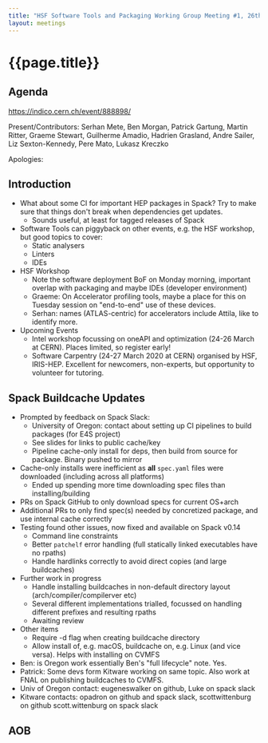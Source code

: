 ```yaml
---
title: "HSF Software Tools and Packaging Working Group Meeting #1, 26th February 2020"
layout: meetings
---
```


# {{page.title}}

## Agenda
[<span class="underline">https://indico.cern.ch/event/888898/</span>](https://indico.cern.ch/event/888898/)

Present/Contributors: Serhan Mete, Ben Morgan, Patrick Gartung, Martin Ritter, Graeme Stewart, Guilherme Amadio, Hadrien Grasland, Andre Sailer, Liz Sexton-Kennedy, Pere Mato, Lukasz Kreczko

Apologies: 

## Introduction

- What about some CI for important HEP packages in Spack? Try to make sure that things don't break when dependencies get updates.
    - Sounds useful, at least for tagged releases of Spack
- Software Tools can piggyback on other events, e.g. the HSF workshop, but good topics to cover:
    - Static analysers
    - Linters
    - IDEs
- HSF Workshop
    - Note the software deployment BoF on Monday morning, important overlap with packaging and maybe IDEs (developer environment)
    - Graeme: On Accelerator profiling tools, maybe a place for this on Tuesday session on "end-to-end" use of these devices.
    - Serhan: names (ATLAS-centric) for accelerators include Attila, like to identify more.
- Upcoming Events
    - Intel workshop focussing on oneAPI and optimization (24-26 March at CERN). Places limited, so register early!
    - Software Carpentry (24-27 March 2020 at CERN) organised by HSF, IRIS-HEP. Excellent for newcomers, non-experts, but opportunity to volunteer for tutoring.

## Spack Buildcache Updates
- Prompted by feedback on Spack Slack:
    - University of Oregon: contact about setting up CI pipelines to build packages (for E4S project)
    - See slides for links to public cache/key
    - Pipeline cache-only install for deps, then build from source for package. Binary pushed to mirror
- Cache-only installs were inefficient as **all** `spec.yaml` files were downloaded (including across all platforms)
    - Ended up spending more time downloading spec files than installing/building
- PRs on Spack GitHub to only download specs for current OS+arch
- Additional PRs to only find spec(s) needed by concretized package, and use internal cache correctly
- Testing found other issues, now fixed and available on Spack v0.14
    - Command line constraints
    - Better `patchelf` error handling (full statically linked executables have no rpaths)
    - Handle hardlinks correctly to avoid direct copies (and large buildcaches)
- Further work in progress
    - Handle installing buildcaches in non-default directory layout (arch/compiler/compilerver etc)
    - Several different implementations trialled, focussed on handling different prefixes and resulting rpaths
    - Awaiting review
- Other items
    - Require -d flag when creating buildcache directory
    - Allow install of, e.g. macOS, buildcache on, e.g. Linux (and vice versa). Helps with installing on CVMFS
- Ben: is Oregon work essentially Ben's "full lifecycle" note. Yes.
- Patrick: Some devs form Kitware working on same topic. Also work at FNAL on publishing buildcaches to CVMFS. 
- Univ of Oregon contact: eugeneswalker on github, Luke on spack slack
- Kitware contacts: opadron on github and spack slack, scottwittenburg on github scott.wittenburg on spack slack

## AOB
